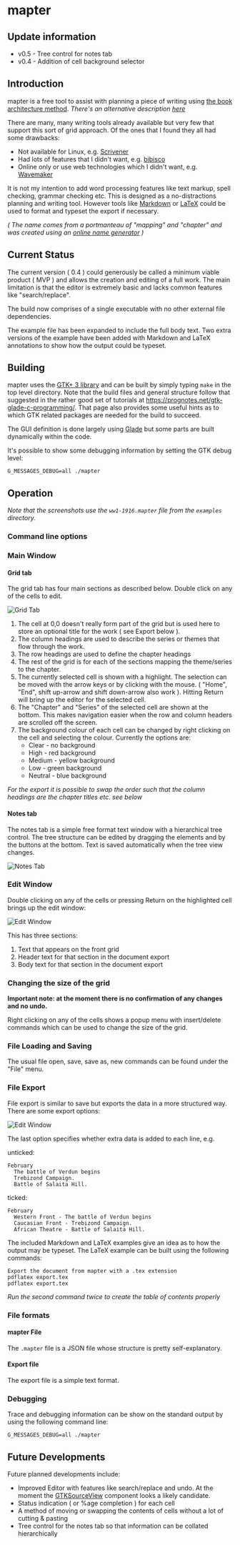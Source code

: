 # mapter

## Update information

* v0.5 - Tree control for notes tab
* v0.4 - Addition of cell background selector

## Introduction

mapter is a free tool to assist with planning a piece of writing using [the book architecture method](http://www.betternovelproject.com/blog/series-outline/). _There's an alternative description [here](https://thefriendlyeditor.com/tag/the-book-architecture-method/)_

There are many, many writing tools already available but very few that support this sort of grid approach. Of the ones that I found they all had some drawbacks:

* Not available for Linux, e.g. [Scrivener](https://www.literatureandlatte.com/scrivener/overview)
* Had lots of features that I didn't want, e.g. [bibisco](https://www.bibisco.com/)
* Online only or use web technologies which I didn't want, e.g. [Wavemaker](https://wavemaker.co.uk)

It is not my intention to add word processing features like text markup, spell checking, grammar checking etc. This is designed as a no-distractions planning and writing tool. However tools like [Markdown](https://en.wikipedia.org/wiki/Markdown) or [LaTeX](https://www.latex-project.org/) could be used to format and typeset the export if necessary.

_( The name comes from a portmanteau of "mapping" and "chapter" and was created using an [online name generator](https://namelix.com/) )_

## Current Status

The current version ( 0.4 ) could generously be called a minimum viable product ( MVP ) and allows the creation and editing of a full work. The main limitation is that the editor is extremely basic and lacks common features like "search/replace".

The build now comprises of a single executable with no other external file dependencies.

The example file has been expanded to include the full body text. Two extra versions of the example have been added with Markdown and LaTeX annotations to show how the output could be typeset.

## Building

mapter uses the [GTK+ 3 library](https://www.gtk.org/) and can be built by simply typing `make` in the top level directory. Note that the build files and general structure follow that suggested in the rather good set of tutorials at https://prognotes.net/gtk-glade-c-programming/. That page also provides some useful hints as to which GTK related packages are needed for the build to succeed.

The GUI definition is done largely using [Glade](https://glade.gnome.org/) but some parts are built dynamically within the code.

It's possible to show some debugging information by setting the GTK debug level:

`G_MESSAGES_DEBUG=all ./mapter`

## Operation

_Note that the screenshots use the `ww1-1916.mapter` file from the `examples` directory._

### Command line options

### Main Window

#### Grid tab

The grid tab has four main sections as described below. Double click on any of the cells to edit.

![Grid Tab](/doc-images/main-grid.png)

1. The cell at 0,0 doesn't really form part of the grid but is used here to store an optional title for the work ( see Export below ).
1. The column headings are used to describe the series or themes that flow through the work.
1. The row headings are used to define the chapter headings
1. The rest of the grid is for each of the sections mapping the theme/series to the chapter.
1. The currently selected cell is shown with a highlight. The selection can be moved with the arrow keys or by clicking with the mouse. ( "Home", "End", shift up-arrow and shift down-arrow also work ). Hitting Return will bring up the editor for the selected cell.
1. The "Chapter" and "Series" of the selected cell are shown at the bottom. This makes navigation easier when the row and column headers are scrolled off the screen.
1. The background colour of each cell can be changed by right clicking on the cell and selecting the colour.  Currently the options are:
    * Clear - no background
    * High - red background
    * Medium - yellow background
    * Low - green background
    * Neutral - blue background

_For the export it is possible to swap the order such that the column headings are the chapter titles etc. see below_

#### Notes tab

The notes tab is a simple free format text window with a hierarchical tree control. The tree structure can be edited by dragging the elements and by the buttons at the bottom. Text is saved automatically when the tree view changes.

![Notes Tab](/doc-images/main-notes.png)

### Edit Window

Double clicking on any of the cells or pressing Return on the highlighted cell brings up the edit window:

![Edit Window](/doc-images/edit.png)

This has three sections:

1. Text that appears on the front grid
1. Header text for that section in the document export
1. Body text for that section in the document export

### Changing the size of the grid

__Important note: at the moment there is no confirmation of any changes and no undo.__

Right clicking on any of the cells shows a popup menu with insert/delete commands which can be used to change the size of the grid.

### File Loading and Saving

The usual file open, save, save as, new commands can be found under the "File" menu.

### File Export

File export is similar to save but exports the data in a more structured way. There are some export options:

![Edit Window](/doc-images/export.png)

The last option specifies whether extra data is added to each line, e.g.

unticked:

````
February
  The battle of Verdun begins
  Trebizond Campaign.
  Battle of Salaita Hill.
````

ticked:

````
February
  Western Front - The battle of Verdun begins
  Caucasian Front - Trebizond Campaign.
  African Theatre - Battle of Salaita Hill.
````

The included Markdown and LaTeX examples give an idea as to how the output may be typeset. The LaTeX example can be built using the following commands:

````
Export the document from mapter with a .tex extension
pdflatex export.tex
pdflatex export.tex
````
_Run the second command twice to create the table of contents properly_

### File formats

#### mapter File

The `.mapter` file is a JSON file whose structure is pretty self-explanatory.

#### Export file

The export file is a simple text format.

### Debugging

Trace and debugging information can be show on the standard output by using the following command line:

`G_MESSAGES_DEBUG=all ./mapter`

## Future Developments

Future planned developments include:

* Improved Editor with features like search/replace and undo. At the moment the [GTKSourceView](https://gitlab.gnome.org/GNOME/gtksourceview) component looks a likely candidate.
* Status indication ( or %age completion ) for each cell
* A method of moving or swapping the contents of cells without a lot of cutting & pasting
* Tree control for the notes tab so that information can be collated hierarchically
